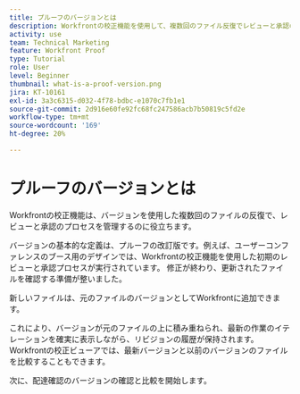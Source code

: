 ```yaml
---
title: プルーフのバージョンとは
description: Workfrontの校正機能を使用して、複数回のファイル反復でレビューと承認のプロセスを管理する方法を説明します。
activity: use
team: Technical Marketing
feature: Workfront Proof
type: Tutorial
role: User
level: Beginner
thumbnail: what-is-a-proof-version.png
jira: KT-10161
exl-id: 3a3c6315-d032-4f78-bdbc-e1070c7fb1e1
source-git-commit: 2d916e60fe92fc68fc247586acb7b50819c5fd2e
workflow-type: tm+mt
source-wordcount: '169'
ht-degree: 20%

---
```


# プルーフのバージョンとは

Workfrontの校正機能は、バージョンを使用した複数回のファイルの反復で、レビューと承認のプロセスを管理するのに役立ちます。

バージョンの基本的な定義は、プルーフの改訂版です。例えば、ユーザーコンファレンスのブース用のデザインでは、Workfrontの校正機能を使用した初期のレビューと承認プロセスが実行されています。 修正が終わり、更新されたファイルを確認する準備が整いました。

新しいファイルは、元のファイルのバージョンとしてWorkfrontに追加できます。

これにより、バージョンが元のファイルの上に積み重ねられ、最新の作業のイテレーションを確実に表示しながら、リビジョンの履歴が保持されます。 Workfrontの校正ビューアでは、最新バージョンと以前のバージョンのファイルを比較することもできます。

次に、配達確認のバージョンの確認と比較を開始します。
